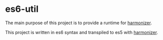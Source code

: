 # es6-util

The main purpose of this project is to provide a runtime for [harmonizer](https://github.com/kamicane/harmonizer).

This project is written in es6 syntax and transpiled to es5 with [harmonizer](https://github.com/kamicane/harmonizer).
